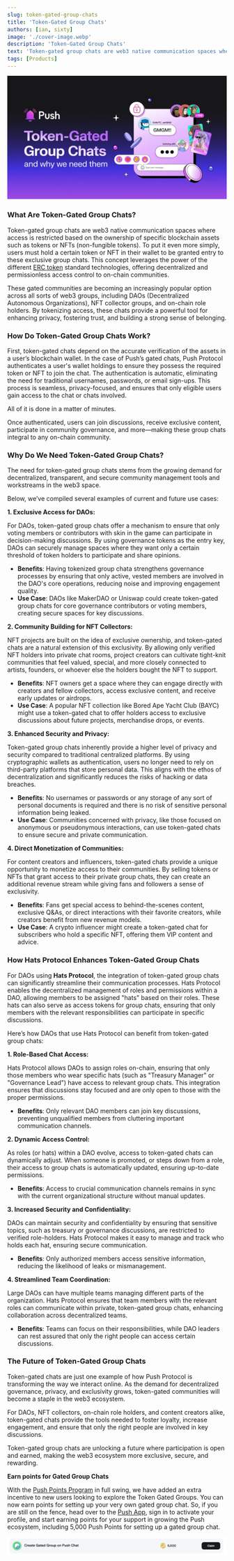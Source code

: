 ```yaml
---
slug: token-gated-group-chats
title: 'Token-Gated Group Chats'
authors: [ian, sixty]
image: './cover-image.webp'
description: 'Token-Gated Group Chats'
text: 'Token-gated group chats are web3 native communication spaces where access is restricted based on the ownership of specific blockchain assets such as tokens or NFTs (non-fungible tokens).'
tags: [Products]
---
```


![Cover Image of Token-Gated Group Chats](./cover-image.webp)

<!--truncate-->

### **What Are Token-Gated Group Chats?**

Token-gated group chats are web3 native communication spaces where access is restricted based on the ownership of specific blockchain assets such as tokens or NFTs (non-fungible tokens). To put it even more simply, users must hold a certain token or NFT in their wallet to be granted entry to these exclusive group chats. This concept leverages the power of the different [ERC token](https://ethereum.org/en/developers/docs/standards/tokens/) standard technologies, offering decentralized and permissionless access control to on-chain communities.

These gated communities are becoming an increasingly popular option across all sorts of web3 groups, including DAOs (Decentralized Autonomous Organizations), NFT collector groups, and on-chain role holders. By tokenizing access, these chats provide a powerful tool for enhancing privacy, fostering trust, and building a strong sense of belonging.

### **How Do Token-Gated Group Chats Work?**

First, token-gated chats depend on the accurate verification of the assets in a user’s blockchain wallet. In the case of Push’s gated chats, Push Protocol authenticates a user's wallet holdings to ensure they possess the required token or NFT to join the chat. The authentication is automatic, eliminating the need for traditional usernames, passwords, or email sign-ups. This process is seamless, privacy-focused, and ensures that only eligible users gain access to the chat or chats involved.

All of it is done in a matter of minutes.

Once authenticated, users can join discussions, receive exclusive content, participate in community governance, and more—making these group chats integral to any on-chain community.

### **Why Do We Need Token-Gated Group Chats?**

The need for token-gated group chats stems from the growing demand for decentralized, transparent, and secure community management tools and workstreams in the web3 space.

Below, we’ve compiled several examples of current and future use cases:

**1. Exclusive Access for DAOs:**

For DAOs, token-gated group chats offer a mechanism to ensure that only voting members or contributors with skin in the game can participate in decision-making discussions. By using governance tokens as the entry key, DAOs can securely manage spaces where they want only a certain threshold of token holders to participate and share opinions.

- **Benefits**: Having tokenized group chata strengthens governance processes by ensuring that only active, vested members are involved in the DAO's core operations, reducing noise and improving engagement quality.
- **Use Case**: DAOs like MakerDAO or Uniswap could create token-gated group chats for core governance contributors or voting members, creating secure spaces for key discussions.

**2. Community Building for NFT Collectors:**

NFT projects are built on the idea of exclusive ownership, and token-gated chats are a natural extension of this exclusivity. By allowing only verified NFT holders into private chat rooms, project creators can cultivate tight-knit communities that feel valued, special, and more closely connected to artists, founders, or whoever else the holders bought the NFT to support.

- **Benefits**: NFT owners get a space where they can engage directly with creators and fellow collectors, access exclusive content, and receive early updates or airdrops.
- **Use Case**: A popular NFT collection like Bored Ape Yacht Club (BAYC) might use a token-gated chat to offer holders access to exclusive discussions about future projects, merchandise drops, or events.

**3. Enhanced Security and Privacy:**

Token-gated group chats inherently provide a higher level of privacy and security compared to traditional centralized platforms. By using cryptographic wallets as authentication, users no longer need to rely on third-party platforms that store personal data. This aligns with the ethos of decentralization and significantly reduces the risks of hacking or data breaches.

- **Benefits**: No usernames or passwords or any storage of any sort of personal documents is required and there is no risk of sensitive personal information being leaked.
- **Use Case**: Communities concerned with privacy, like those focused on anonymous or pseudonymous interactions, can use token-gated chats to ensure secure and private communication.

**4. Direct Monetization of Communities:**

For content creators and influencers, token-gated chats provide a unique opportunity to monetize access to their communities. By selling tokens or NFTs that grant access to their private group chats, they can create an additional revenue stream while giving fans and followers a sense of exclusivity.

- **Benefits**: Fans get special access to behind-the-scenes content, exclusive Q&As, or direct interactions with their favorite creators, while creators benefit from new revenue models.
- **Use Case**: A crypto influencer might create a token-gated chat for subscribers who hold a specific NFT, offering them VIP content and advice.

### **How Hats Protocol Enhances Token-Gated Group Chats**

For DAOs using **Hats Protocol**, the integration of token-gated group chats can significantly streamline their communication processes. Hats Protocol enables the decentralized management of roles and permissions within a DAO, allowing members to be assigned "hats" based on their roles. These hats can also serve as access tokens for group chats, ensuring that only members with the relevant responsibilities can participate in specific discussions.

Here’s how DAOs that use Hats Protocol can benefit from token-gated group chats:

**1. Role-Based Chat Access:**

Hats Protocol allows DAOs to assign roles on-chain, ensuring that only those members who wear specific hats (such as "Treasury Manager" or "Governance Lead") have access to relevant group chats. This integration ensures that discussions stay focused and are only open to those with the proper permissions.

- **Benefits**: Only relevant DAO members can join key discussions, preventing unqualified members from cluttering important communication channels.

**2. Dynamic Access Control:**

As roles (or hats) within a DAO evolve, access to token-gated chats can dynamically adjust. When someone is promoted, or steps down from a role, their access to group chats is automatically updated, ensuring up-to-date permissions.

- **Benefits**: Access to crucial communication channels remains in sync with the current organizational structure without manual updates.

**3. Increased Security and Confidentiality:**

DAOs can maintain security and confidentiality by ensuring that sensitive topics, such as treasury or governance discussions, are restricted to verified role-holders. Hats Protocol makes it easy to manage and track who holds each hat, ensuring secure communication.

- **Benefits**: Only authorized members access sensitive information, reducing the likelihood of leaks or mismanagement.

**4. Streamlined Team Coordination:**

Large DAOs can have multiple teams managing different parts of the organization. Hats Protocol ensures that team members with the relevant roles can communicate within private, token-gated group chats, enhancing collaboration across decentralized teams.

- **Benefits**: Teams can focus on their responsibilities, while DAO leaders can rest assured that only the right people can access certain discussions.

### **The Future of Token-Gated Group Chats**

Token-gated chats are just one example of how Push Protocol is transforming the way we interact online. As the demand for decentralized governance, privacy, and exclusivity grows, token-gated communities will become a staple in the web3 ecosystem.

For DAOs, NFT collectors, on-chain role holders, and content creators alike, token-gated chats provide the tools needed to foster loyalty, increase engagement, and ensure that only the right people are involved in key discussions.

Token-gated group chats are unlocking a future where participation is open and earned, making the web3 ecosystem more exclusive, secure, and rewarding.

**Earn points for Gated Group Chats**

With the [Push Points Program](https://push.org/blog/introducing-the-push-points-program/) in full swing, we have added an extra incentive to new users looking to explore the Token Gated Groups. You can now earn points for setting up your very own gated group chat. So, if you are still on the fence, head over to the [Push App](https://app.push.org/), sign in to activate your profile, and start earning points for your support in growing the Push ecosystem, including 5,000 Push Points for setting up a gated group chat.

![Create Gated Group Chat on Push](cover-image1.webp)